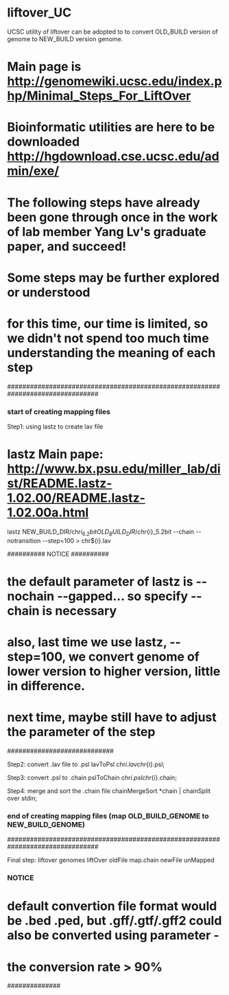 # liftover_UC
UCSC utility of liftover can be adopted to to convert OLD_BUILD version of genome to NEW_BUILD version genome.
# Main page is http://genomewiki.ucsc.edu/index.php/Minimal_Steps_For_LiftOver
# Bioinformatic utilities are here to be downloaded http://hgdownload.cse.ucsc.edu/admin/exe/
# The following steps have already been gone through once in the work of lab member Yang Lv's graduate paper, and succeed!
# Some steps may be further explored or understood
# for this time, our time is limited, so we didn't not spend too much time understanding the meaning of each step

################################################################################
### start of creating mapping files ###

Step1: using lastz to create lav file
# lastz Main pape: http://www.bx.psu.edu/miller_lab/dist/README.lastz-1.02.00/README.lastz-1.02.00a.html
lastz NEW_BUILD_DIR/chr${i}_6.2bit OLD_BUILD_DIR/chr${i}_5.2bit --chain --notransition --step=100 > chr${i}.lav

########## NOTICE ##########
# the default parameter of lastz is --nochain --gapped... so specify --chain is necessary
# also, last time we use lastz, --step=100, we convert genome of lower version to higher version, little in difference.
# next time, maybe still have to adjust the parameter of the step
############################

Step2: convert .lav file to .psl
lavToPsl chr${i}.lav chr${i}.psl;

Step3: convert .psl to .chain
pslToChain chr${i}.psl chr${i}.chain;

Step4: merge and sort the .chain file
chainMergeSort *chain | chainSplit over stdin;

### end of creating mapping files (map OLD_BUILD_GENOME to NEW_BUILD_GENOME) ###
################################################################################

Final step: liftover genomes
liftOver oldFile map.chain newFile unMapped

### NOTICE ###
# default convertion file format would be .bed .ped, but .gff/.gtf/.gff2 could also be converted using parameter -
# the conversion rate > 90%
##############
